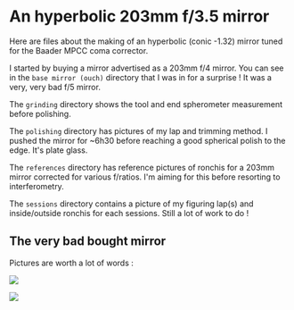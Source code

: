 # An hyperbolic 203mm f/3.5 mirror

Here are files about the making of an hyperbolic (conic -1.32) mirror tuned for the Baader MPCC coma corrector.

I started by buying a mirror advertised as a 203mm f/4 mirror. You can see in the `base mirror (ouch)` directory that I was in for a surprise ! It was a very, very bad f/5 mirror.

The `grinding` directory shows the tool and end spherometer measurement before polishing.

The `polishing` directory has pictures of my lap and trimming method. I pushed the mirror for ~6h30 before reaching a good spherical polish to the edge. It's plate glass.

The `references` directory has reference pictures of ronchis for a 203mm mirror corrected for various f/ratios. I'm aiming for this before resorting to interferometry.

The `sessions` directory contains a picture of my figuring lap(s) and inside/outside ronchis for each sessions. Still a lot of work to do !

## The very bad bought mirror 

Pictures are worth a lot of words : 

![](base%20mirror%20\(ouch\)/Annotation%202022-02-02%20152134.jpg)

![](base%20mirror%20\(ouch\)/_MG_7753.JPG)
